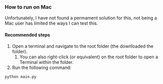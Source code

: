 ### How to run on Mac
Unfortunately, I have not found a permament solution for this, not being a Mac user has limited the ways I can test this.  
#### Recommended steps
1. Open a terminal and navigate to the root folder (the downloaded the folder). 
    1. You can also right-click (or equivalent) on the root folder to open a Terminal within the folder.
2. Run the following command:
```
python main.py
```